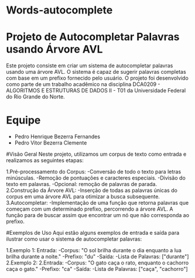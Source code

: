 # Words-autocomplete
# Projeto de Autocompletar Palavras usando Árvore AVL

Este projeto consiste em criar um sistema de autocompletar palavras usando uma árvore AVL. O sistema é capaz de sugerir palavras completas com base em um prefixo fornecido pelo usuário. O projeto foi desenvolvido como parte de um trabalho acadêmico na disciplina DCA0209 - ALGORITMOS E ESTRUTURAS DE DADOS II - T01 da Universidade Federal do Rio Grande do Norte.

# Equipe
* Pedro Henrique Bezerra Fernandes
* Pedro Vitor Bezerra Clemente

#Visão Geral
Neste projeto, utilizamos um corpus de texto como entrada e realizamos as seguintes etapas:

1.Pré-processamento do Corpus:
-Conversão de todo o texto para letras minúsculas.
-Remoção de pontuações e caracteres especiais.
-Divisão do texto em palavras.
-Opcional: remoção de palavras de parada.
2.Construção da Árvore AVL:
-Inserção de todas as palavras únicas do corpus em uma árvore AVL para otimizar a busca subsequente.
3.Autocompletar:
-Implementação de uma função que retorna palavras que começam com um determinado prefixo, percorrendo a árvore AVL. A função para de buscar assim que encontrar um nó que não corresponda ao prefixo.

#Exemplos de Uso
Aqui estão alguns exemplos de entrada e saída para ilustrar como usar o sistema de autocompletar palavras:

1.Exemplo 1:
Entrada:
-Corpus: "O sol brilha durante o dia enquanto a lua brilha durante a noite."
  -Prefixo: "du"
-Saída:
  -Lista de Palavras: ["durante"]
2.Exemplo 2:
2.Entrada:
-Corpus: "O gato caça o rato, enquanto o cachorro caça o gato."
  -Prefixo: "ca"
-Saída:
  -Lista de Palavras: ["caça", "cachorro"]
